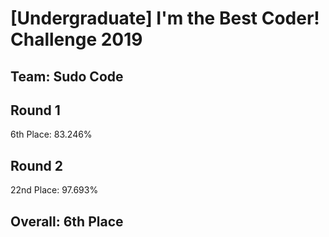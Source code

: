 # [Undergraduate] I'm the Best Coder! Challenge 2019
## Team: Sudo Code
## Round 1
6th Place: 83.246%  
  
## Round 2
22nd Place: 97.693%

## Overall: 6th Place
